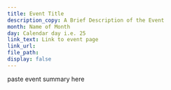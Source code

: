 ```yaml
---
title: Event Title
description_copy: A Brief Description of the Event
month: Name of Month
day: Calendar day i.e. 25
link_text: Link to event page
link_url:
file_path:
display: false
---
```



paste event summary here
